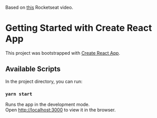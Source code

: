 Based on [this](https://www.youtube.com/watch?v=OXxul6AvXNs&ab_channel=Rocketseat) Rocketseat video.

# Getting Started with Create React App

This project was bootstrapped with [Create React App](https://github.com/facebook/create-react-app).

## Available Scripts

In the project directory, you can run:

### `yarn start`

Runs the app in the development mode.\
Open [http://localhost:3000](http://localhost:3000) to view it in the browser.
